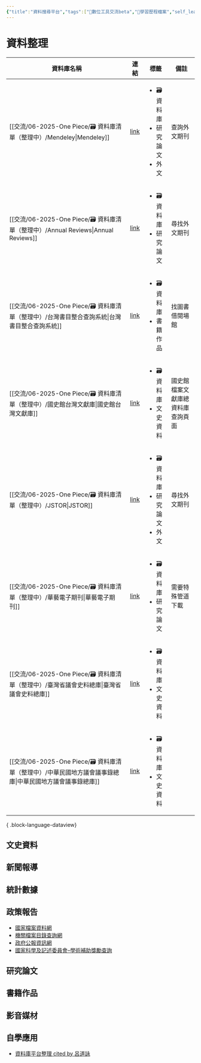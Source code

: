 ```yaml
---
{"title":"資料搜尋平台","tags":["📝數位工具交流beta","🎯學習歷程檔案","self_learing"],"dg-publish":true,"mindmap-plugin":"basic","permalink":"/交流/06-2025-One Piece/資料搜尋平台/","dgPassFrontmatter":true,"created":"2025-05-27T00:05:10.000+08:00","updated":"2025-05-29T21:19:02.994+08:00"}
---
```





# 資料整理


| 資料庫名稱                                                                     | 連結                                                                 | 標籤                                               | 備註               |
| ------------------------------------------------------------------------- | ------------------------------------------------------------------ | ------------------------------------------------ | ---------------- |
| [[交流/06-2025-One Piece/🗃️ 資料庫清單（整理中）/Mendeley\|Mendeley]]             | [link](https://www.mendeley.com/search/)                           | <ul><li>🗃️資料庫</li><li>研究論文</li><li>外文</li></ul> | 查詢外文期刊           |
| [[交流/06-2025-One Piece/🗃️ 資料庫清單（整理中）/Annual Reviews\|Annual Reviews]] | [link](https://www.annualreviews.org/)                             | <ul><li>🗃️資料庫</li><li>研究論文</li></ul>            | 尋找外文期刊           |
| [[交流/06-2025-One Piece/🗃️ 資料庫清單（整理中）/台灣書目整合查詢系統\|台灣書目整合查詢系統]]         | [link](https://metadata.ncl.edu.tw/blstkmc/blstkm#tudorkmtop)      | <ul><li>🗃️資料庫</li><li>書籍作品</li></ul>            | 找圖書借閱場館          |
| [[交流/06-2025-One Piece/🗃️ 資料庫清單（整理中）/國史館台灣文獻庫\|國史館台灣文獻庫]]             | [link](https://www.th.gov.tw/new_site/01archives/01file_archives/) | <ul><li>🗃️資料庫</li><li>文史資料</li></ul>            | 國史館檔案文獻庫總資料庫查詢頁面 |
| [[交流/06-2025-One Piece/🗃️ 資料庫清單（整理中）/JSTOR\|JSTOR]]                   | [link](https://www.jstor.org)                                      | <ul><li>🗃️資料庫</li><li>研究論文</li><li>外文</li></ul> | 尋找外文期刊           |
| [[交流/06-2025-One Piece/🗃️ 資料庫清單（整理中）/華藝電子期刊\|華藝電子期刊]]                 | [link](https://www.airitilibrary.com/)                             | <ul><li>🗃️資料庫</li><li>研究論文</li></ul>            | 需要特殊管道下載         |
| [[交流/06-2025-One Piece/🗃️ 資料庫清單（整理中）/臺灣省議會史料總庫\|臺灣省議會史料總庫]]           | [link](https://drtpa.th.gov.tw)                                    | <ul><li>🗃️資料庫</li><li>文史資料</li></ul>            |                  |
| [[交流/06-2025-One Piece/🗃️ 資料庫清單（整理中）/中華民國地方議會議事錄總庫\|中華民國地方議會議事錄總庫]]   | [link](https://journal.th.gov.tw)                                  | <ul><li>🗃️資料庫</li><li>文史資料</li></ul>            |                  |

{ .block-language-dataview}



## 文史資料

## 新聞報導

## 統計數據

## 政策報告
- [國家檔案資料網](https://aa.archives.gov.tw/home/publish?cnid=109777)
- [機關檔案目錄查詢網](https://near.archives.gov.tw/home)
- [政府公報資訊網](https://gaz.ncl.edu.tw/index.jsp)
- [國家科學及記述委員會–學術補助獎勵查詢](https://wsts.nstc.gov.tw/STSWeb/Award/AwardMultiQuery.aspx) 

## 研究論文

## 書籍作品

## 影音媒材

## 自學應用


 - [資料庫平台整理 cited by 呂道詠](https://www.notion.so/112cba3fd06144febf4aa09f32e51f56)
